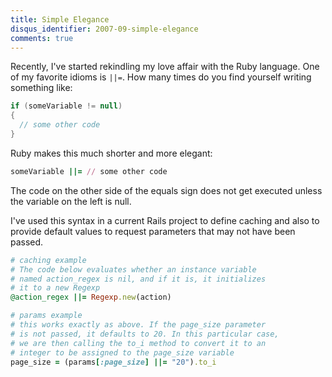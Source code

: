 ```yaml
---
title: Simple Elegance
disqus_identifier: 2007-09-simple-elegance
comments: true
---
```


Recently, I've started rekindling my love affair with the Ruby language. One of my favorite idioms is `||=`. How many times do you find yourself writing something like:

``` csharp
if (someVariable != null)
{
  // some other code
}
```

Ruby makes this much shorter and more elegant:

``` ruby
someVariable ||= // some other code
```

The code on the other side of the equals sign does not get executed unless the variable on the left is null.

I've used this syntax in a current Rails project to define caching and also to provide default values to request parameters that may not have been passed.

``` ruby
# caching example
# The code below evaluates whether an instance variable
# named action_regex is nil, and if it is, it initializes
# it to a new Regexp
@action_regex ||= Regexp.new(action)

# params example
# this works exactly as above. If the page_size parameter
# is not passed, it defaults to 20. In this particular case,
# we are then calling the to_i method to convert it to an
# integer to be assigned to the page_size variable
page_size = (params[:page_size] ||= "20").to_i
```
